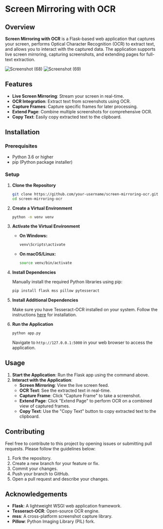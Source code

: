 
# Screen Mirroring with OCR

## Overview

**Screen Mirroring with OCR** is a Flask-based web application that captures your screen, performs Optical Character Recognition (OCR) to extract text, and allows you to interact with the captured data. The application supports live screen mirroring, capturing screenshots, and extending pages for full-text extraction.



![Screenshot (68)](https://github.com/user-attachments/assets/91f88f82-0059-474c-b1c6-68c3f9b4c33b)
![Screenshot (69)](https://github.com/user-attachments/assets/aed691dd-5728-406e-a9d1-0075e81f3484)

## Features


- **Live Screen Mirroring**: Stream your screen in real-time.
- **OCR Integration**: Extract text from screenshots using OCR.
- **Capture Frames**: Capture specific frames for later processing.
- **Extend Page**: Combine multiple screenshots for comprehensive OCR.
- **Copy Text**: Easily copy extracted text to the clipboard.

## Installation

### Prerequisites

- Python 3.6 or higher
- pip (Python package installer)

### Setup

1. **Clone the Repository**

   ```bash
   git clone https://github.com/your-username/screen-mirroring-ocr.git
   cd screen-mirroring-ocr
   ```

2. **Create a Virtual Environment**

   ```bash
   python -m venv venv
   ```

3. **Activate the Virtual Environment**

   - **On Windows:**

     ```bash
     venv\Scripts\activate
     ```

   - **On macOS/Linux:**

     ```bash
     source venv/bin/activate
     ```

4. **Install Dependencies**

   Manually install the required Python libraries using pip:

   ```bash
   pip install flask mss pillow pytesseract
   ```

5. **Install Additional Dependencies**

   Make sure you have Tesseract-OCR installed on your system. Follow the instructions [here](https://github.com/tesseract-ocr/tesseract) for installation.

6. **Run the Application**

   ```bash
   python app.py
   ```

   Navigate to `http://127.0.0.1:5000` in your web browser to access the application.

## Usage

1. **Start the Application**: Run the Flask app using the command above.
2. **Interact with the Application**:
   - **Screen Mirroring**: View the live screen feed.
   - **OCR Text**: See the extracted text in real-time.
   - **Capture Frame**: Click "Capture Frame" to take a screenshot.
   - **Extend Page**: Click "Extend Page" to perform OCR on a combined view of captured frames.
   - **Copy Text**: Use the "Copy Text" button to copy extracted text to the clipboard.

## Contributing

Feel free to contribute to this project by opening issues or submitting pull requests. Please follow the guidelines below:

1. Fork the repository.
2. Create a new branch for your feature or fix.
3. Commit your changes.
4. Push your branch to GitHub.
5. Open a pull request and describe your changes.



## Acknowledgements

- **Flask**: A lightweight WSGI web application framework.
- **Tesseract-OCR**: Open-source OCR engine.
- **mss**: A cross-platform screenshot capture library.
- **Pillow**: Python Imaging Library (PIL) fork.
